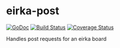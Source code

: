 # eirka-post
[![GoDoc](http://img.shields.io/badge/go-documentation-brightgreen.svg?style=flat-square)](https://godoc.org/github.com/eirka/eirka-post)
[![Build Status](https://travis-ci.org/eirka/eirka-post.svg?branch=master)](https://travis-ci.org/eirka/eirka-post)
[![Coverage Status](https://coveralls.io/repos/github/eirka/eirka-post/badge.svg?branch=master)](https://coveralls.io/github/eirka/eirka-post?branch=master)

Handles post requests for an eirka board
